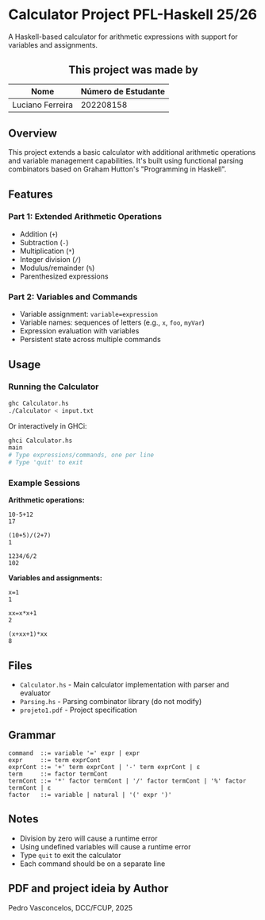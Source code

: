 # Calculator Project PFL-Haskell 25/26

A Haskell-based calculator for arithmetic expressions with support for variables and assignments.

<h2 align="center">This project was made by

<div align="center">

| Nome            | Número de Estudante |
|-----------------|---------------------|
| Luciano Ferreira| 202208158           |

</div>


## Overview

This project extends a basic calculator with additional arithmetic operations and variable management capabilities. It's built using functional parsing combinators based on Graham Hutton's "Programming in Haskell".



## Features

### Part 1: Extended Arithmetic Operations
- Addition (`+`)
- Subtraction (`-`)
- Multiplication (`*`)
- Integer division (`/`)
- Modulus/remainder (`%`)
- Parenthesized expressions

### Part 2: Variables and Commands
- Variable assignment: `variable=expression`
- Variable names: sequences of letters (e.g., `x`, `foo`, `myVar`)
- Expression evaluation with variables
- Persistent state across multiple commands

## Usage

### Running the Calculator

```bash
ghc Calculator.hs
./Calculator < input.txt
```

Or interactively in GHCi:
```bash
ghci Calculator.hs
main
# Type expressions/commands, one per line
# Type 'quit' to exit
```

### Example Sessions

**Arithmetic operations:**
```
10-5+12
17

(10+5)/(2+7)
1

1234/6/2
102
```

**Variables and assignments:**
```
x=1
1

xx=x*x+1
2

(x+xx+1)*xx
8
```

## Files

- `Calculator.hs` - Main calculator implementation with parser and evaluator
- `Parsing.hs` - Parsing combinator library (do not modify)
- `projeto1.pdf` - Project specification

## Grammar

```
command  ::= variable '=' expr | expr
expr     ::= term exprCont
exprCont ::= '+' term exprCont | '-' term exprCont | ε
term     ::= factor termCont
termCont ::= '*' factor termCont | '/' factor termCont | '%' factor termCont | ε
factor   ::= variable | natural | '(' expr ')'
```

## Notes

- Division by zero will cause a runtime error
- Using undefined variables will cause a runtime error
- Type `quit` to exit the calculator
- Each command should be on a separate line

## PDF and project ideia by Author

Pedro Vasconcelos, DCC/FCUP, 2025